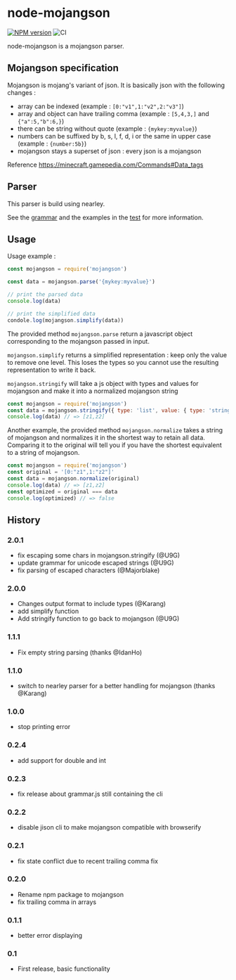 # node-mojangson
[![NPM version](https://badge.fury.io/js/mojangson.svg)](http://badge.fury.io/js/mojangson) ![CI](https://github.com/PrismarineJS/node-mojangson/workflows/CI/badge.svg)

node-mojangson is a mojangson parser.

## Mojangson specification
Mojangson is mojang's variant of json. It is basically json with the following changes :

 * array can be indexed (example : `[0:"v1",1:"v2",2:"v3"]`)
 * array and object can have trailing comma (example : `[5,4,3,]` and `{"a":5,"b":6,}`)
 * there can be string without quote (example : `{mykey:myvalue}`)
 * numbers can be suffixed by b, s, l, f, d, i or the same in upper case (example : `{number:5b}`)
 * mojangson stays a superset of json : every json is a mojangson

 Reference https://minecraft.gamepedia.com/Commands#Data_tags

## Parser
This parser is build using nearley.

See the [grammar](grammar.ne) and the examples in the [test](test/test.js) for more information.

## Usage
Usage example :

```js
const mojangson = require('mojangson')

const data = mojangson.parse('{mykey:myvalue}')

// print the parsed data
console.log(data)

// print the simplified data
condole.log(mojangson.simplify(data))
```

The provided method `mojangson.parse` return a javascript object corresponding to the mojangson passed in input.

`mojangson.simplify` returns a simplified representation : keep only the value to remove one level. This loses the types so you cannot use the resulting representation to write it back.

`mojangson.stringify` will take a js object with types and values for mojangson and make it into a normalized mojangson string

```js
const mojangson = require('mojangson')
const data = mojangson.stringify({ type: 'list', value: { type: 'string', value: [ 'z1', 'z2' ] } })
console.log(data) // => [z1,z2]
```

Another example, the provided method `mojangson.normalize` takes a string of mojangson and normalizes it in the shortest way to retain all data. Comparing it to the original will tell you if you have the shortest equivalent to a string of mojangson.

```js
const mojangson = require('mojangson')
const original = '[0:"z1",1:"z2"]'
const data = mojangson.normalize(original)
console.log(data) // => [z1,z2]
const optimized = original === data
console.log(optimized) // => false
```


## History

### 2.0.1

* fix escaping some chars in mojangson.stringify (@U9G)
* update grammar for unicode escaped strings (@U9G)
* fix parsing of escaped characters (@Majorblake)

### 2.0.0

* Changes output format to include types (@Karang)
* add simplify function
* Add stringify function to go back to mojangson (@U9G)

### 1.1.1

* Fix empty string parsing (thanks @IdanHo)

### 1.1.0

* switch to nearley parser for a better handling for mojangson (thanks @Karang)

### 1.0.0

* stop printing error

### 0.2.4

* add support for double and int

### 0.2.3

* fix release about grammar.js still containing the cli

### 0.2.2

* disable jison cli to make mojangson compatible with browserify

### 0.2.1

* fix state conflict due to recent trailing comma fix

### 0.2.0

* Rename npm package to mojangson
* fix trailing comma in arrays

### 0.1.1

* better error displaying

### 0.1

* First release, basic functionality
